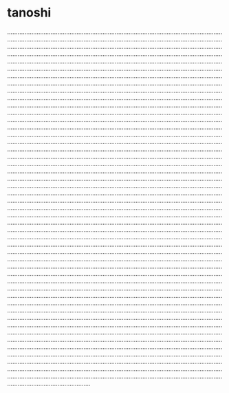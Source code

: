 # tanoshi
................................................................................................................................................................................................................................................................................................................................................................................................................................................................................................................................................................................................................................................................................................................................................................................................................................................................................................................................................................................................................................................................................................................................................................................................................................................................................................................................................................................................................................................................................................................................................................................................................................................................................................................................................................................................................................................................................................................................................................................................................................................................................................................................................................................................................................................................................................................................................................................................................................................................................................................................................................................................................................................................................................................................................................................................................................................................................................................................................................................................................................................................................................................................................................................................................................................................................................................................................................................................................................................................................................................................................................................................................................................................................................................................................................................................................................................................................................................................................................................................................................................................................................................................................................................................................................................................................................................................................................................................................................................................................................................................................................................................................................................................................................................................................................................................................................................................................................................................................................................................................................................................................................................................................................................................................................................................................................................................................................................................................................................................................................................................................................................................................................................................................................................................................................................................................................................................................................................................................................................................................................................................................................................................................................................................................................................